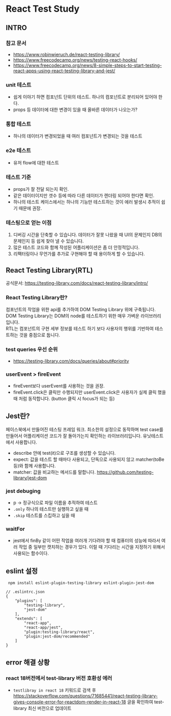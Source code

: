 # React Test Study

## INTRO

### 참고 문서

- https://www.robinwieruch.de/react-testing-library/
- https://www.freecodecamp.org/news/testing-react-hooks/
- https://www.freecodecamp.org/news/8-simple-steps-to-start-testing-react-apps-using-react-testing-library-and-jest/

### unit 테스트

- 쉽게 이야기 하면 컴포넌트 단위의 테스트. 하나의 컴포넌트로 분리되어 있어야 한다.
- props 등 데이터에 대한 변경이 있을 때 올바른 데이터가 나오는가?

### 통합 테스트

- 하나의 데이터가 변경되었을 때 여러 컴포넌트가 변경되는 것을 테스트

### e2e 테스트

- 유저 flow에 대한 테스트

### 테스트 기준

- props가 잘 전달 되는지 확인.
- 같은 데이터이지만 갯수 등에 따라 다른 데이터가 렌더링 되어야 한다면 확인.
- 하나의 테스트 케이스에서는 하나의 기능만 테스트하는 것이 에러 발생시 추적이 쉽기 때문에 권장.

### 테스팅으로 얻는 이점

1. 디버깅 시간을 단축할 수 있습니다. 데이터가 잘못 나왔을 때 UI의 문제인지 DB의 문제인지 등 쉽게 찾아 낼 수 있습니다.
2. 많은 테스트 코드와 함께 작성된 어플리케이션은 좀 더 안정적입니다.
3. 리팩터링이나 무언가를 추가로 구현해야 할 때 용이하게 할 수 있습니다.

## React Testing Library(RTL)

공식문서: https://testing-library.com/docs/react-testing-library/intro/

### React Testing Library란?

컴포넌트의 작업을 위한 api를 추가하여 DOM Testing Library 위에 구축됩니다. DOM Testing Library는 DOM의 node를 테스트하기 위한 매우 가벼운 라이브러리 입니다.  
RTL는 컴포넌트의 구현 세부 정보를 테스트 하기 보다 사용자의 행위를 기반하여 테스트하는 것을 중점으로 둡니다.

### test queries 우선 순위

- https://testing-library.com/docs/queries/about#priority

### userEvent > fireEvent

- fireEvent보다 userEvent를 사용하는 것을 권장.
- fireEvent.click은 클릭만 수행되지만 userEvent.click은 사용자가 실제 클릭 했을 때 처럼 동작합니다. (button 클릭 시 focus가 되는 등)

## Jest란?

페이스북에서 만들어진 테스팅 프레임 워크. 최소한의 설정으로 동작하며 test case를 만들어서 어플리케이션 코드가 잘 돌아가는지 확인하는 라이브러리입니다. 유닛테스트에서 사용합니다.

- describe 안에 test(it)으로 구조를 생성할 수 있습니다.
- expect: 값을 테스트 할 때마다 사용되고, 단독으로 사용되지 않고 matcher(toBe 등)와 함께 사용합니다.
- matcher: 값을 비교하는 메서드를 말합니다.
  https://github.com/testing-library/jest-dom

### jest debuging

- p -> 정규식으로 파일 이름을 추적하여 테스트
- `.only` 하나의 테스트만 실행하고 싶을 때
- `.skip` 테스트를 스킵하고 싶을 때

### waitFor

- jest에서 finBy 같이 어떤 작업을 여러개 기다려야 할 때 컴퓨터의 성능에 따라서 여러 작업 중 일부만 캣치하는 경우가 있다. 이럴 때 기다리는 시간을 지정하기 위해서 사용되는 함수이다.

## eslint 설정

```
 npm install eslint-plugin-testing-library eslint-plugin-jest-dom
```

```
// .eslintrc.json
{
    "plugins": [
        "testing-library",
        "jest-dom"
    ],
    "extends": [
        "react-app",
        "react-app/jest",
        "plugin:testing-library/react",
        "plugin:jest-dom/recommended"
    ]
}
```

## error 해결 상황

### react 18버전에서 test-library 버전 호환성 에러

- `testlibray in react 18` 키워드로 검색 후 https://stackoverflow.com/questions/71685441/react-testing-library-gives-console-error-for-reactdom-render-in-react-18 글을 확인하여 test-library 최신 버전으로 업데이트
